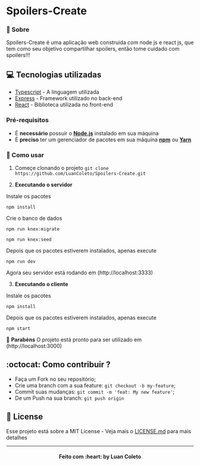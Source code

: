 # Spoilers-Create

### :bookmark: Sobre

Spoilers-Create é uma aplicação web construida com node js e react js, que tem como seu objetivo compartilhar spoilers, então tome cuidado com spoilers!!! 

## :computer: Tecnologias utilizadas

* [Typescript](https://www.typescriptlang.org/) - A linguagem utilizada
* [Express](https://expressjs.com/pt-br/) - Framework utilizado no back-end
* [React](https://pt-br.reactjs.org/) - Biblioteca utilizada no front-end


### Pré-requisitos

- É **necessário** possuir o **[Node.js](https://nodejs.org/en/)** instalado em sua máquina
- É **preciso** ter um gerenciador de pacotes em sua máquina **[npm](https://www.npmjs.com/)** ou **[Yarn](https://yarnpkg.com/)**

### :rocket: Como usar

1. Começe clonando o projeto ```git clone https://github.com/LuanColeto/Spoilers-Create.git```

2. **Executando o servidor**


Instale os pacotes

```
npm install
```

Crie o banco de dados


```
npm run knex:migrate
```

```
npm run knex:seed
```

Depois que os pacotes estiverem instalados, apenas execute

```
npm run dev
```

Agora seu servidor está rodando em (http://localhost:3333)


3. **Executando o cliente**


Instale os pacotes

```
npm install
```


Depois que os pacotes estiverem instalados, apenas execute

```
npm start
```

 :tada: **Parabéns** O projeto está pronto para ser utilizado em (http://localhost:3000)



## :octocat: Como contribuir ?

- Faça um Fork no seu repositório;
- Crie uma branch com a sua feature: `git checkout -b my-feature`;
- Commit suas mudanças: `git commit -m 'feat: My new feature'`;
- De um Push na sua branch: `git push origin`


## :memo: License

Esse projeto está sobre a MIT License - Veja mais o [LICENSE.md](LICENSE.md) para mais detalhes

---

<h4 align="center"> Feito com :heart: by Luan Coleto </h4>
